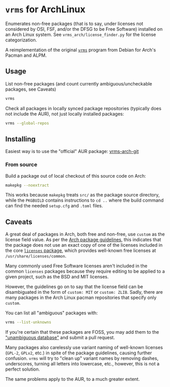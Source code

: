 # `vrms` for ArchLinux

Enumerates non-free packages (that is to say, under licenses not
considered by OSI, FSF, and/or the DFSG to be Free Software) installed
on an Arch Linux system.  See `vrms_arch/license_finder.py` for the
license categorization.

A reimplementation of the original [`vrms`](http://vrms.alioth.debian.org/)
program from Debian for Arch's Pacman and ALPM.

## Usage

List non-free packages (and count currently ambiguous/uncheckable
packages, see Caveats)

```sh
vrms
```
    
Check all packages in locally synced package repositories (typically does not 
include the AUR), not just locally installed packages:

```sh
vrms --global-repos
```

## Installing

Easiest way is to use the "official" AUR package: [vrms-arch-git](https://aur.archlinux.org/packages/vrms-arch-git)

### From source

Build a package out of local checkout of this source code on Arch:

```sh
makepkg --noextract
```
    
This works because `makepkg` treats `src/` as the package source directory,
while the `PKGBUILD` contains instructions to `cd ..` where the build command
can find the needed `setup.cfg` and `.toml` files.

## Caveats

A great deal of packages in Arch, both free and non-free, use `custom`
as the license field value.  As per the
[Arch package guidelines](https://wiki.archlinux.org/index.php/Arch_package_guidelines#Licenses),
this indicates that the package does not use an exact copy of one of
the licenses included in the core
[`licenses` package](https://www.archlinux.org/packages/core/any/licenses/),
which provides well-known free licenses at
`/usr/share/licenses/common`.

Many commonly used Free Software licenses aren't included in the
common `licenses` packages because they require editing to be applied
to a given project, such as the BSD and MIT licenses.

However, the guidelines go on to say that the license field can be disambiguated
in the form of `custom: MIT` or `custom: ZLIB`. Sadly, there are many packages
in the Arch Linux pacman repositories that specify only `custom`.

You can list all "ambiguous" packages with:

```sh
vrms --list-unknowns
```

If you're certain that these packages are FOSS, you may add them to the
["unambiguous database"](src/vrms_arch/unambiguous_db.py) and submit a pull request.

Many packages also carelessly use variant naming of well-known licenses 
(`GPL-2`, `GPLv2`, etc.) in spite of the package guidelines, 
causing further confusion. `vrms` will try to "clean up" variant names
by removing dashes, underscores, turning all letters into lowercase, etc.,
however, this is not a perfect solution.

The same problems apply to the AUR, to a much greater extent.
